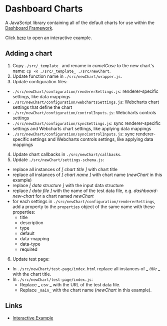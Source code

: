 # Dashboard Charts
A JavaScript library containing all of the default charts for use within the [Dashboard Framework](https://github.com/RhoInc/dashboard-framework).

Click [here](https://rhoinc.github.io/dashboard-charts/test-page/) to open an interactive example.

## Adding a chart
1. Copy `./src/_template_` and rename in _camelCase_ to the new chart's name: `cp -R ./src/_template_ ./src/newChart`.
2. Update function name in `./src/newChart/wrapper.js`.
3. Update configuration files:
  * `./src/newChart/configuration/rendererSettings.js`: renderer-specific settings, like data mappings
  * `./src/newChart/configuration/webchartsSettings.js`: Webcharts chart settings that define the chart
  * `./src/newChart/configuration/controlInputs.js`: Webcharts controls settings
  * `./src/newChart/configuration/syncSettings.js`: sync renderer-specific settings and Webcharts chart settings, like applying data mappings
  * `./src/newChart/configuration/syncControlInputs.js`: sync renderer-specific settings and Webcharts controls settings, like applying data mappings
4. Update chart callbacks in `./src/newChart/callbacks`.
5. Update `./src/newChart/settings-schema.js`:
  * replace all instances of _[ chart title ]_ with chart title
  * replace all instances of _[ chart name ]_ with chart name (_newChart_ in this example)
  * replace _[ data structure ]_ with the input data structure
  * replace _[ data file ]_ with the name of the test data file, e.g. _dashboard-new-chart_ for a chart named _newChart_
  * for each settings in `./src/newChart/configuration/rendererSettings`, add a property to the `properties` object of the same name with these properties:
    * title
    * description
    * type
    * default
    * data-mapping
    * data-type
    * required
6. Update test page:
  * In `./src/newChart/test-page/index.html` replace all instances of _ _title_ _ with the chart title.
  * In `./src/newChart/test-page/index.js`:
    * Replace _ _csv_ _ with the URL of the test data file.
    * Replace `_main_` with the chart name (_newChart_ in this example).

## Links 
- [Interactive Example](https://rhoinc.github.io/dashboard-charts/test-page/)

